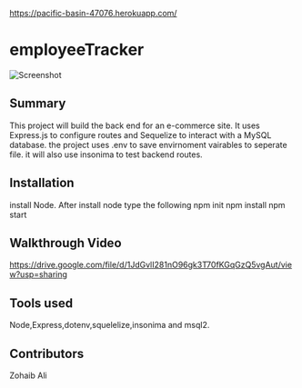 https://pacific-basin-47076.herokuapp.com/

# employeeTracker

![Screenshot](insomnia.PNG)

## Summary  

This project will build the back end for an e-commerce site. It uses Express.js to configure routes and Sequelize to interact with a MySQL database. the project uses .env to save envirnoment vairables to seperate file. it will also use insonima to test backend routes.

## Installation

install Node. After install node type the following
npm init
npm install
npm start

## Walkthrough Video

https://drive.google.com/file/d/1JdGvlI281nO96gk3T70fKGqGzQ5vgAut/view?usp=sharing

## Tools used

Node,Express,dotenv,squelelize,insonima and msql2.

## Contributors

Zohaib Ali
